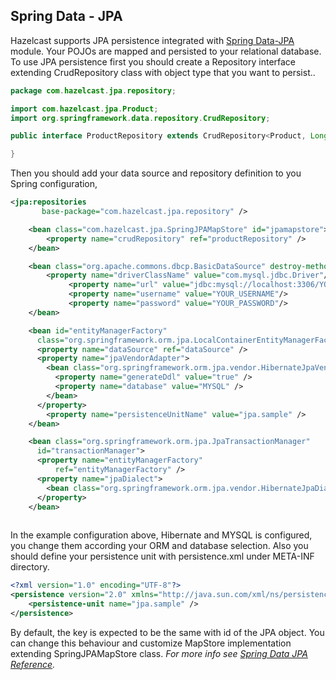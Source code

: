 

## Spring Data - JPA

Hazelcast supports JPA persistence integrated with [Spring Data-JPA](http://www.springsource.org/spring-data/jpa) module. Your POJOs are mapped and persisted to your relational database. To use JPA persistence first you should create a Repository interface extending CrudRepository class with object type that you want to persist..

```java
package com.hazelcast.jpa.repository;

import com.hazelcast.jpa.Product;
import org.springframework.data.repository.CrudRepository;

public interface ProductRepository extends CrudRepository<Product, Long> {

}
```
Then you should add your data source and repository definition to you Spring configuration,

```xml
<jpa:repositories
       base-package="com.hazelcast.jpa.repository" />

    <bean class="com.hazelcast.jpa.SpringJPAMapStore" id="jpamapstore">
        <property name="crudRepository" ref="productRepository" />
    </bean>

    <bean class="org.apache.commons.dbcp.BasicDataSource" destroy-method="close" id="dataSource">
        <property name="driverClassName" value="com.mysql.jdbc.Driver"/>
             <property name="url" value="jdbc:mysql://localhost:3306/YOUR_DB"/>
             <property name="username" value="YOUR_USERNAME"/>
             <property name="password" value="YOUR_PASSWORD"/>
    </bean>

    <bean id="entityManagerFactory"
      class="org.springframework.orm.jpa.LocalContainerEntityManagerFactoryBean">
      <property name="dataSource" ref="dataSource" />
      <property name="jpaVendorAdapter">
        <bean class="org.springframework.orm.jpa.vendor.HibernateJpaVendorAdapter">
          <property name="generateDdl" value="true" />
          <property name="database" value="MYSQL" />
        </bean>
      </property>
        <property name="persistenceUnitName" value="jpa.sample" />
    </bean>

    <bean class="org.springframework.orm.jpa.JpaTransactionManager"
      id="transactionManager">
      <property name="entityManagerFactory"
          ref="entityManagerFactory" />
      <property name="jpaDialect">
        <bean class="org.springframework.orm.jpa.vendor.HibernateJpaDialect" />
      </property>
    </bean>
    
```
In the example configuration above, Hibernate and MYSQL is configured, you change them according your ORM and database selection. Also you should define your persistence unit with persistence.xml under META-INF directory.

```xml
<?xml version="1.0" encoding="UTF-8"?>
<persistence version="2.0" xmlns="http://java.sun.com/xml/ns/persistence" xmlns:xsi="http://www.w3.org/2001/XMLSchema-instance" xsi:schemaLocation="http://java.sun.com/xml/ns/persistence http://java.sun.com/xml/ns/persistence/persistence_2_0.xsd">
    <persistence-unit name="jpa.sample" />
</persistence>
```
By default, the key is expected to be the same with id of the JPA object. You can change this behaviour and customize MapStore implementation extending SpringJPAMapStore class. *For more info see [Spring Data JPA Reference](http://static.springsource.org/spring-data/data-jpa/docs/current/reference/html/).*
